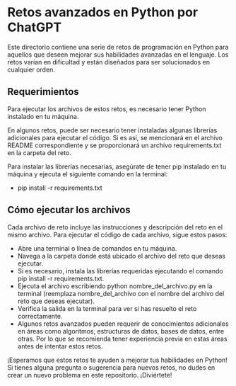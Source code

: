 # Retos avanzados en Python por ChatGPT
Este directorio contiene una serie de retos de programación en Python para aquellos que deseen mejorar sus habilidades avanzadas en el lenguaje. Los retos varían en dificultad y están diseñados para ser solucionados en cualquier orden.

## Requerimientos
Para ejecutar los archivos de estos retos, es necesario tener Python instalado en tu máquina.

En algunos retos, puede ser necesario tener instaladas algunas librerías adicionales para ejecutar el código. Si es así, se mencionará en el archivo README correspondiente y se proporcionará un archivo requirements.txt en la carpeta del reto.

Para instalar las librerías necesarias, asegúrate de tener pip instalado en tu máquina y ejecuta el siguiente comando en la terminal:

  - pip install -r requirements.txt
## Cómo ejecutar los archivos
Cada archivo de reto incluye las instrucciones y descripción del reto en el mismo archivo. Para ejecutar el código de cada archivo, sigue estos pasos:

- Abre una terminal o línea de comandos en tu máquina.
- Navega a la carpeta donde está ubicado el archivo del reto que deseas ejecutar.
- Si es necesario, instala las librerías requeridas ejecutando el comando pip install -r requirements.txt.
- Ejecuta el archivo escribiendo python nombre_del_archivo.py en la terminal (reemplaza nombre_del_archivo con el nombre del archivo del reto que deseas ejecutar).
- Verifica la salida en la terminal para ver si has resuelto el reto correctamente.
- Algunos retos avanzados pueden requerir de conocimientos adicionales en áreas como algoritmos, estructuras de datos, bases de datos, entre otras. Por lo que se recomienda tener experiencia previa en estas áreas antes de intentar estos retos.

¡Esperamos que estos retos te ayuden a mejorar tus habilidades en Python! Si tienes alguna pregunta o sugerencia para nuevos retos, no dudes en crear un nuevo problema en este repositorio. ¡Diviértete!
